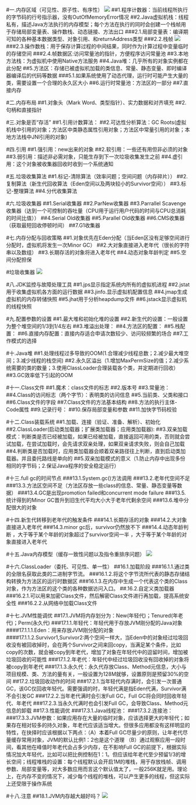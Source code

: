 #一.内存区域（可见性、原子性、有序性）
![](https://github.com/HelloWucq/working-knowledge-point/raw/master/%E5%AD%A6%E4%B9%A0%E5%9B%BE%E7%89%87/Java%E5%86%85%E5%AD%98%E7%BB%93%E6%9E%84.png)
##1.程序计数器：当前线程所执行的字节码的行号指示器，没有OutOfMemoryError情况
##2.Java虚拟机栈：线程私有，描述Java方法执行的内存模型；每个方法在执行的同时会创建一个栈帧用于存储局部变量表、操作数栈、动态链接、方法出口
###2.1.局部变量表：编译期可知的各种基本数据类型、对象引用、和returnAddress类型
###2.2.栈帧
![](https://github.com/HelloWucq/working-knowledge-point/raw/master/%E5%AD%A6%E4%B9%A0%E5%9B%BE%E7%89%87/%E6%A0%88%E5%B8%A7%E7%9A%84%E5%86%85%E5%AD%98%E7%BB%93%E6%9E%84.png)
###2.3.操作数栈：用于保存计算过程的中间结果，同时作为计算过程中变量临时的存储空间
###2.4.帧数据区:访问常量池的指针，方便程序访问常量池
##3.本地方法栈：为虚拟机中使用Native方法服务
##4.Java堆：几乎所有的对象实例都在此分配
##5.方法区：存储已被虚拟机加载的类信息、常量、静态变量、即时编译器编译后的代码等数据
###5.1.如果系统使用了动态代理，运行时可能产生大量的类，需要设置一个合理的永久区大小
##6.运行时常量池：方法区的一部分
##7.直接内存


#二.内存布局
##1.对象头（Mark Word、类型指针）、实力数据和对齐填充
##2.句柄和直接指针



#三.对象是否“存活”
##1.引用计数算法：
##2.可达性分析算法：GC Roots(虚拟机栈中引用的对象；方法区中类静态属性引用对象；方法区中常量引用的对象；本地方法栈中JNI引用的对象)

#四.引用
##1.强引用：new出来的对象
##2.软引用：一些还有用但非必须的对象
##3.弱引用：描述非必需对象，只能生存到下一次垃圾收集发生之前
##4.虚引用：这个对象被收集器回收时收到一个系统通知


#五.垃圾收集算法
##1.标记-清除算法（效率问题；空间问题（内存碎片））
##2.复制算法（新生代回收算法（Eden空间以及两块较小的Survivor空间））
##3.标记-整理算法
##4.分代收集算法

#六.垃圾收集器
##1.Serial收集器
##2.ParNew收集器
##3.Parrallel Scavenge收集器（达到一个可控制的吞吐量（CPU用于运行用户代码的时间与CPU总消耗的时间比值））
##4.Serial Old收集器
##5.Parallel Old收集器
##6.CMS收集器（获取最短回收停顿时间）
##7.G1收集器

#七.内存分配与回收策略
##1.对象优先在Eden分配（当Eden区没有足够空间进行分配时，虚拟机将发生一次Minor GC）
##2.大对象直接进入老年代（很长的字符串以及数组）
##3.长期存活的对象将进入老年代
##4.动态对象年龄判定
##5.空间分配担保

#垃圾收集器
![](https://github.com/HelloWucq/working-knowledge-point/raw/master/%E5%AD%A6%E4%B9%A0%E5%9B%BE%E7%89%87/%E5%9E%83%E5%9C%BE%E6%94%B6%E9%9B%86%E5%99%A8.png)

#八.JDK监控与故障处理工具
##1.jps显示指定系统内所有的虚拟机进程
##2.jstat用于收集虚拟机各方面的运行数据
##3.jinfo.显示虚拟机配置信息
##4.jmap生成虚拟机的内存转储快照
##5.jhat用于分析heapdump文件
##6.jstack显示虚拟机的线程快照



#九.配置参数的设置
##1.最大堆和初始化堆的设置
##2.新生代的设置：一般设置为整个堆空间的1/3到1/4左右
##3.堆溢出处理：
##4.方法区的配置：
##5.栈配置：
##6.直接内存配置：直接内存适合申请次数较少、访问较频繁的场合
##7.工作模式的选择

#十.Java堆
##1.处理线程过多导致的OOM(1.合理减少线程总数；2.减少最大堆空间；3.减少线程的栈空间)
##2.永久区溢出（1.增加MaxPermSize的值；2.减少系统需要的类的数量；3.使用ClassLoader合理装载各个类，并定期进行回收）
##3.GC效率低下引起的OOM



#十一.Class文件
##1.魔术：class文件的标志
##2.版本号
##3.常量池：
##4.Class的访问标志（两个字节）：表明类的访问信息
##5.当前类、父类和接口
##6.Class文件的字段
##7.Class文件的方法基本结构
##8.方法的执行主体-Code属性
##9.记录行号：
##10.保存局部变量和参数
##11.加快字节码校验


#十二.Class装载系统
##1.加载、连接（验证、准备、解析）、初始化
##2.ClassLoader(启动类加载器；扩展类加载器；应用类加载器):
##3.双亲加载模式：判断类是否已经被加载，如果已经被加载，直接返回可用的类，否则就会尝试加载，在尝试加载时，会先请求双亲处理，如果双亲请求失败，则会自己加载
##4.判断类是否加载时，应用类加载器会顺着双亲路径往上判断，直到启动类加载器。并且委托路线是单向的
##5.双亲加载模式的意义（1.防止内存中出现多份相同的字节码；2.保证Java程序的安全稳定运行）

#十三.full gc的时间节点
###13.1.System.gc()方法调用
###13.2.老年代空间不足
###13.3.方法区空间不足（方法区存放一些class的信息、常量、静态变量等数据）
###13.4.GC是出现promotion failed和concurrent mode failure
###13.5.统计得到的Minor GC晋升到旧生代平均大小大于老年代剩余空间
###13.6.堆中分配很大的对象

#十四.新生代转移到老年代的触发条件
###14.1.长期存活的对象
###14.2.大对象直接进入老年代
###14.3.minor gc后，survivor仍然放不下
###14.4.动态年龄判断 ，大于等于某个年龄的对象超过了survivor空间一半 ，大于等于某个年龄的对象直接进入老年代

#十五.Java内存模型（缓存一致性问题以及指令重排序问题）
![](https://github.com/HelloWucq/working-knowledge-point/raw/master/%E5%AD%A6%E4%B9%A0%E5%9B%BE%E7%89%87/JMM%E5%86%85%E5%AD%98%E6%A8%A1%E5%9E%8B.png)

#十六.ClassLoader（委托、可见性、单一性）
##16.1.加载阶段
###16.1.1.通过类的全限名获取此类的二进制字节流。
###16.1.2.将这个字节流所代表的静态存储结构转换为方法区的运行时数据区
###16.1.3.在内存中生成一个代表这个类的Class对象，作为方法区的这个类的各种数据访问入口。
##.16.2.自定义类加载器
###16.2.1.可以用来加密Class文件，然后解密Class文件进行再加载，提高系统安全性
###16.2.2.从网络中加载Class文件

#十七.JVM性能调优
##17.1.JVM将内存划分为：New(年轻代)；Tenured(年老代)；Perm(永久代)
###17.1.1.年轻代：年轻代用于存放JVM刚分配的Java对象
####17.1.1.1.Eden：用来存放JVM刚分配的对象
####17.1.1.2.Survivor1,Survivor2:两个空间一样大，当Eden中的对象经过垃圾回收没有被回收掉时，会在两个Survivor之间来回copy，当满足某个条件，比如copy的次数，就会被copy到年老代，增加了对象在年轻代中的逗留时间，增加被垃圾回收的可能性
###17.1.2.年老代：年轻代中经过垃圾回收没有回收掉的对象将被copy到年老代
###17.1.3.永久代：永久代存放Class、Method元信息，大小与项目规模、类、方法的量有关，一般设置为128M就够，设置原则是预留30%的空间
##17.2.垃圾回收动作的时间
###17.2.1.当年轻代内存满时，会引发一次普通GC，该GC仅回收年轻代。需要强调的时，年轻代满是指Eden代满，Survivor满不会引发GC
###17.2.2.当年老代满时会引发Full GC，Full GC将会同时回收年轻代、年老代
###17.2.3.当永久代满时也会引发Full GC，会导致Class、Method元信息的卸载
##17.3.性能调优
###17.3.1.Java线程池：
###17.3.2.连接池：
###17.3.3.JVM参数：如果应用存在大量的临时对象，应该选择更大的年轻代；如果存在相对较多的持久对象，年老代应该适当增大。但很多应用都没有这样明显的特性，在抉择时应该根据以下两点：（A）本着Full GC尽量少的原则，让年老代尽量缓存常用对象，JVM的默认比例1：2也是这个道理 （B）通过观察应用一段时间，看其他在峰值时年老代会占多少内存，在不影响Full GC的前提下，根据实际情况加大年轻代，比如可以把比例控制在1：1。但应该给年老代至少预留1/3的增长空间；线程堆栈的设置：每个线程默认会开启1M的堆栈，用于存放栈帧、调用参数、局部变量等，对大多数应用而言这个默认值太了，一般256K就足用。理论上，在内存不变的情况下，减少每个线程的堆栈，可以产生更多的线程，但这实际上还受限于操作系统

#十八.注意
##18.1.JVM内存越大越好吗？
![](https://github.com/HelloWucq/working-knowledge-point/raw/master/%E5%AD%A6%E4%B9%A0%E5%9B%BE%E7%89%87/%E6%B6%88%E6%81%AF%E4%B8%AD%E9%97%B4%E4%BB%B6%E8%BF%90%E8%A1%8C%E6%B5%81%E7%A8%8B.png)

